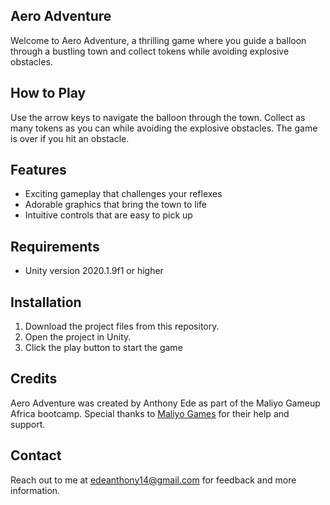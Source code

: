 ## Aero Adventure

Welcome to Aero Adventure, a thrilling game where you guide a balloon through a bustling town and collect tokens while avoiding explosive obstacles.

## How to Play
Use the arrow keys to navigate the balloon through the town. Collect as many tokens as you can while avoiding the explosive obstacles. The game is over if you hit an obstacle.

## Features
- Exciting gameplay that challenges your reflexes
- Adorable graphics that bring the town to life
- Intuitive controls that are easy to pick up

## Requirements
- Unity version 2020.1.9f1 or higher

## Installation
1. Download the project files from this repository.
2. Open the project in Unity.
3. Click the play button to start the game

## Credits
Aero Adventure was created by Anthony Ede as part of the Maliyo Gameup Africa bootcamp. Special thanks to [Maliyo Games](https://www.maliyo.com/) for their help and support.

## Contact
Reach out to me at edeanthony14@gmail.com for feedback and more information.
